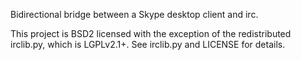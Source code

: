 Bidirectional bridge between a Skype desktop client and irc.

This project is BSD2 licensed with the exception of the redistributed
irclib.py, which is LGPLv2.1+. See irclib.py and LICENSE for details.
